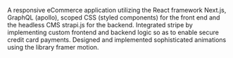 A responsive eCommerce application utilizing the React framework Next.js, GraphQL (apollo), scoped CSS (styled components) for the front end and the headless CMS strapi.js for the backend. Integrated stripe by implementing custom frontend and backend logic so as to enable secure credit card payments. Designed and implemented sophisticated animations using the library framer motion. 
